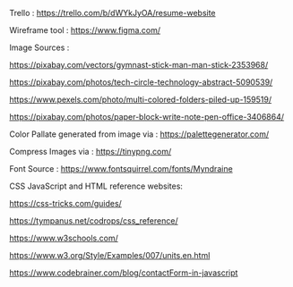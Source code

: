 Trello : https://trello.com/b/dWYkJyOA/resume-website

Wireframe tool : https://www.figma.com/

Image Sources :

https://pixabay.com/vectors/gymnast-stick-man-man-stick-2353968/

https://pixabay.com/photos/tech-circle-technology-abstract-5090539/

https://www.pexels.com/photo/multi-colored-folders-piled-up-159519/

https://pixabay.com/photos/paper-block-write-note-pen-office-3406864/

Color Pallate generated from image via : https://palettegenerator.com/

Compress Images via : https://tinypng.com/

Font Source : https://www.fontsquirrel.com/fonts/Myndraine

CSS JavaScript and HTML reference websites:

https://css-tricks.com/guides/

https://tympanus.net/codrops/css_reference/

https://www.w3schools.com/

https://www.w3.org/Style/Examples/007/units.en.html

https://www.codebrainer.com/blog/contactForm-in-javascript


